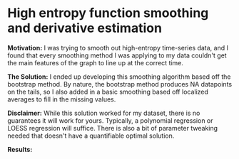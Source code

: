 # High entropy function smoothing and derivative estimation

**Motivation:** I was trying to smooth out high-entropy time-series data, and I found that every smoothing method I was applying to my data couldn't get the main features of the graph to line up at the correct time.

**The Solution:** I ended up developing this smoothing algorithm based off the bootstrap method. By nature, the bootstrap method produces NA datapoints on the tails, so I also added in a basic smoothing based off localized averages to fill in the missing values.

**Disclaimer:** While this solution worked for my dataset, there is no guarantees it will work for yours. Typically, a polynomial regression or LOESS regression will suffice. There is also a bit of parameter tweaking needed that doesn't have a quantifiable optimal solution.

**Results:** 